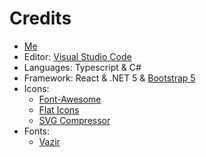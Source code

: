
# Credits

 - [Me](https://github.com/salarcode)
 - Editor: [Visual Studio Code](https://code.visualstudio.com/)
 - Languages: Typescript & C#
 - Framework: React & .NET 5 & [Bootstrap 5](https://getbootstrap.com/)
 - Icons:
	 - [Font-Awesome](https://fontawesome.com/)
	 - [Flat Icons](https://www.flaticon.com/)
	 - [SVG Compressor](https://vecta.io/nano)
- Fonts:
  - [Vazir](https://rastikerdar.github.io/vazir-font/)
